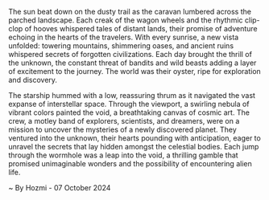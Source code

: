
The sun beat down on the dusty trail as the caravan lumbered across the parched landscape. Each creak of the wagon wheels and the rhythmic clip-clop of hooves whispered tales of distant lands, their promise of adventure echoing in the hearts of the travelers. With every sunrise, a new vista unfolded: towering mountains, shimmering oases, and ancient ruins whispered secrets of forgotten civilizations. Each day brought the thrill of the unknown, the constant threat of bandits and wild beasts adding a layer of excitement to the journey. The world was their oyster, ripe for exploration and discovery.

The starship hummed with a low, reassuring thrum as it navigated the vast expanse of interstellar space. Through the viewport, a swirling nebula of vibrant colors painted the void, a breathtaking canvas of cosmic art. The crew, a motley band of explorers, scientists, and dreamers, were on a mission to uncover the mysteries of a newly discovered planet. They ventured into the unknown, their hearts pounding with anticipation, eager to unravel the secrets that lay hidden amongst the celestial bodies. Each jump through the wormhole was a leap into the void, a thrilling gamble that promised unimaginable wonders and the possibility of encountering alien life. 

~ By Hozmi - 07 October 2024
